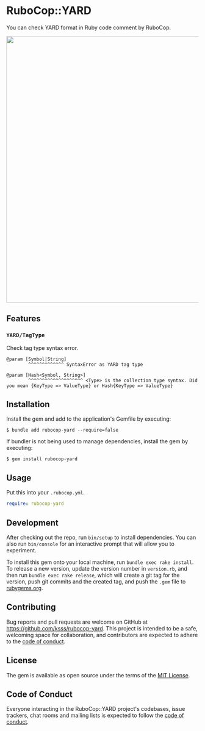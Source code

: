 # RuboCop::YARD

You can check YARD format in Ruby code comment by RuboCop.

<img src="https://github.com/ksss/rubocop-yard/blob/main/demo.png?raw=true" width=700 />

## Features

### `YARD/TagType`

Check tag type syntax error.

```
@param [Symbol|String]
        ^^^^^^^^^^^^^ SyntaxError as YARD tag type
```

```
@param [Hash<Symbol, String>]
        ^^^^^^^^^^^^^^^^^^^^ <Type> is the collection type syntax. Did you mean {KeyType => ValueType} or Hash{KeyType => ValueType}
```

## Installation

Install the gem and add to the application's Gemfile by executing:

    $ bundle add rubocop-yard --require=false

If bundler is not being used to manage dependencies, install the gem by executing:

    $ gem install rubocop-yard

## Usage

Put this into your `.rubocop.yml`.

```yaml
require: rubocop-yard
```

## Development

After checking out the repo, run `bin/setup` to install dependencies. You can also run `bin/console` for an interactive prompt that will allow you to experiment.

To install this gem onto your local machine, run `bundle exec rake install`. To release a new version, update the version number in `version.rb`, and then run `bundle exec rake release`, which will create a git tag for the version, push git commits and the created tag, and push the `.gem` file to [rubygems.org](https://rubygems.org).

## Contributing

Bug reports and pull requests are welcome on GitHub at https://github.com/ksss/rubocop-yard. This project is intended to be a safe, welcoming space for collaboration, and contributors are expected to adhere to the [code of conduct](https://github.com/ksss/rubocop-yard/blob/main/CODE_OF_CONDUCT.md).

## License

The gem is available as open source under the terms of the [MIT License](https://opensource.org/licenses/MIT).

## Code of Conduct

Everyone interacting in the RuboCop::YARD project's codebases, issue trackers, chat rooms and mailing lists is expected to follow the [code of conduct](https://github.com/ksss/rubocop-yard/blob/main/CODE_OF_CONDUCT.md).

